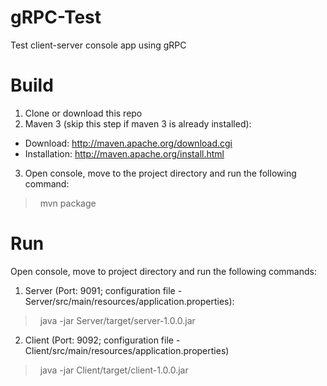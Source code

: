 # gRPC-Test
Test client-server console app using gRPC

# Build
1. Clone or download this repo 
2. Maven 3 (skip this step if maven 3 is already installed):
 - Download: http://maven.apache.org/download.cgi
 - Installation: http://maven.apache.org/install.html

3. Open console, move to the project directory and run the following command:
> &nbsp; mvn package

# Run

Open console, move to project directory and run the following commands: 
1. Server (Port: 9091; configuration file - Server/src/main/resources/application.properties):
> &nbsp; java -jar Server/target/server-1.0.0.jar
2. Client (Port: 9092; configuration file - Client/src/main/resources/application.properties)
> &nbsp; java -jar Client/target/client-1.0.0.jar
